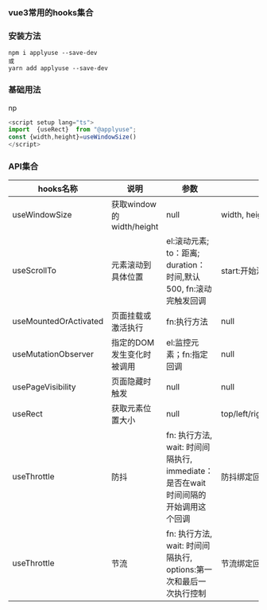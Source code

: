 ### vue3常用的hooks集合

### 安装方法
```
npm i applyuse --save-dev 
或
yarn add applyuse --save-dev
```

### 基础用法
np
```js
<script setup lang="ts">
import  {useRect}  from "@applyuse";
const {width,height}=useWindowSize()
</script>
```

### API集合

| hooks名称 | 说明 | 参数 |返回值
| --- | --- |  --- | --- | 
useWindowSize | 获取window的width/height |null |width, height
useScrollTo | 元素滚动到具体位置 | el:滚动元素; to：距离; duration：时间,默认500, fn:滚动完触发回调 |start:开始滚动 stop：停止滚动
useMountedOrActivated | 页面挂载或激活执行 |fn:执行方法 |null
useMutationObserver | 指定的DOM发生变化时被调用 |el:监控元素；fn:指定回调 |null
usePageVisibility | 页面隐藏时触发 |null |null
useRect | 获取元素位置大小 |null |top/left/right/bottom/width/height
useThrottle | 防抖 |fn: 执行方法, wait: 时间间隔执行, immediate：是否在wait 时间间隔的开始调用这个回调|防抖绑定回调
useThrottle | 节流 |fn: 执行方法, wait: 时间间隔执行, options:第一次和最后一次执行控制 |节流绑定回调
